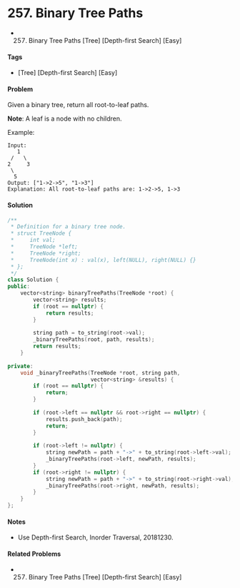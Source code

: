 # 257. Binary Tree Paths
- 257. Binary Tree Paths [Tree] [Depth-first Search] [Easy]

#### Tags
- [Tree] [Depth-first Search] [Easy]

#### Problem
Given a binary tree, return all root-to-leaf paths.

**Note**: A leaf is a node with no children.

Example:

    Input:
       1
     /   \
    2     3
     \
      5
    Output: ["1->2->5", "1->3"]
    Explanation: All root-to-leaf paths are: 1->2->5, 1->3

#### Solution
``` C++
/**
 * Definition for a binary tree node.
 * struct TreeNode {
 *     int val;
 *     TreeNode *left;
 *     TreeNode *right;
 *     TreeNode(int x) : val(x), left(NULL), right(NULL) {}
 * };
 */
class Solution {
public:
    vector<string> binaryTreePaths(TreeNode *root) {
        vector<string> results;
        if (root == nullptr) {
            return results;
        }
        
        string path = to_string(root->val);
        _binaryTreePaths(root, path, results);
        return results;
    }
    
private:
    void _binaryTreePaths(TreeNode *root, string path, 
                          vector<string> &results) {
        if (root == nullptr) {
            return;
        }
        
        if (root->left == nullptr && root->right == nullptr) {
            results.push_back(path);
            return;
        }
        
        if (root->left != nullptr) {
            string newPath = path + "->" + to_string(root->left->val);
            _binaryTreePaths(root->left, newPath, results);
        }
        if (root->right != nullptr) {
            string newPath = path + "->" + to_string(root->right->val);
            _binaryTreePaths(root->right, newPath, results);
        }
    }
};
```

#### Notes
- Use Depth-first Search, Inorder Traversal, 20181230.

#### Related Problems
- 257. Binary Tree Paths [Tree] [Depth-first Search] [Easy]
